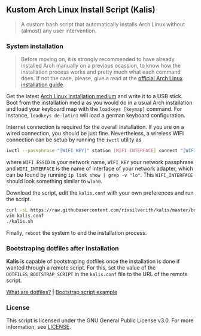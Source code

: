 ## Kustom Arch Linux Install Script (Kalis)

> A custom bash script that automatically installs Arch Linux without (almost) any user intervention.

### System installation

> Before moving on, it is strongly recommended to have already installed Arch manually on a previous ocassion, to know
how the installation process works and pretty much what each command does. If not the case, please, give a read at the
[official Arch Linux installation guide](https://wiki.archlinux.org/title/Installation_guide).

Get the latest [Arch Linux installation medium](https://archlinux.org/download/) and write it to a USB stick. Boot 
from the installation media as you would do in a usual Arch installation and load your keyboard map with the
`loadkeys [keymap]` command. For instance, `loadkeys de-latin1` will load a german keyboard configuration.

Internet connection is required for the overall installation. If you are on a wired connection, you should be just fine.
Nevertheless, a wireless WIFI connection can be setup by running the `iwctl` utility as 
```bash
iwctl --passphrase "[WIFI_KEY]" station [WIFI_INTERFACE] connect "[WIFI_ESSID]"
```
where `WIFI_ESSID` is your network name, `WIFI_KEY` your network passphrase and `WIFI_INTERFACE` is the name of interface
of your network adapter, which can be found by running `ip link show | grep -v "lo"`. This `WIFI_INTERFACE` should look something 
similar to `wlan0`.

Download the script, edit the `kalis.conf` with your own preferences and run the script.

```bash
curl -sL https://raw.githubusercontent.com/rixsilverith/kalis/master/bootstrap.sh | bash
vim kalis.conf
./kalis.sh
```
Finally, `reboot` the system to end the installation process.

### Bootstraping dotfiles after installation

**Kalis** is capable of bootstraping dotfiles once the installation is done if wanted through a remote script. For this, set the 
value of the `DOTFILES_BOOTSTRAP_SCRIPT` in the `kalis.conf` file to the URL of the remote script.

[What are dotfiles?](https://medium.com/@webprolific/getting-started-with-dotfiles-43c3602fd789) | [Bootstrap script example](https://raw.githubusercontent.com/rixsilverith/dots/master/bootstrap.sh)

### License

This script is licensed under the GNU General Public License v3.0. For more information, see [LICENSE](LICENSE).


